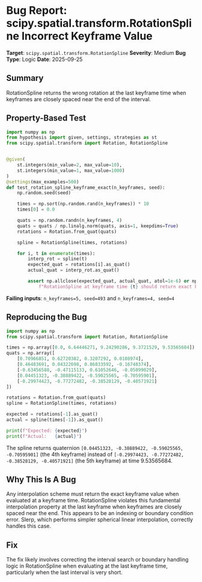 # Bug Report: scipy.spatial.transform.RotationSpline Incorrect Keyframe Value

**Target**: `scipy.spatial.transform.RotationSpline`
**Severity**: Medium
**Bug Type**: Logic
**Date**: 2025-09-25

## Summary

RotationSpline returns the wrong rotation at the last keyframe time when keyframes are closely spaced near the end of the interval.

## Property-Based Test

```python
import numpy as np
from hypothesis import given, settings, strategies as st
from scipy.spatial.transform import Rotation, RotationSpline


@given(
    st.integers(min_value=2, max_value=10),
    st.integers(min_value=1, max_value=1000)
)
@settings(max_examples=500)
def test_rotation_spline_keyframe_exact(n_keyframes, seed):
    np.random.seed(seed)

    times = np.sort(np.random.rand(n_keyframes)) * 10
    times[0] = 0.0

    quats = np.random.randn(n_keyframes, 4)
    quats = quats / np.linalg.norm(quats, axis=1, keepdims=True)
    rotations = Rotation.from_quat(quats)

    spline = RotationSpline(times, rotations)

    for i, t in enumerate(times):
        interp_rot = spline(t)
        expected_quat = rotations[i].as_quat()
        actual_quat = interp_rot.as_quat()

        assert np.allclose(expected_quat, actual_quat, atol=1e-6) or np.allclose(expected_quat, -actual_quat, atol=1e-6), \
            f"RotationSpline at keyframe time {t} should return exact keyframe rotation"
```

**Failing inputs**: `n_keyframes=5, seed=493` and `n_keyframes=4, seed=4`

## Reproducing the Bug

```python
import numpy as np
from scipy.spatial.transform import Rotation, RotationSpline

times = np.array([0.0, 6.64446271, 9.24290286, 9.3721529, 9.53565684])
quats = np.array([
    [0.70966851, 0.62720382, 0.3207292, 0.0108974],
    [0.46483691, 0.04322698, 0.86833592, -0.16748374],
    [-0.63456588, -0.47115133, 0.61052646, -0.05099029],
    [0.04451323, -0.38889422, -0.59025565, -0.70595901],
    [-0.29974423, -0.77272482, -0.38528129, -0.40571921]
])

rotations = Rotation.from_quat(quats)
spline = RotationSpline(times, rotations)

expected = rotations[-1].as_quat()
actual = spline(times[-1]).as_quat()

print(f"Expected: {expected}")
print(f"Actual:   {actual}")
```

The spline returns quaternion `[0.04451323, -0.38889422, -0.59025565, -0.70595901]` (the 4th keyframe) instead of `[-0.29974423, -0.77272482, -0.38528129, -0.40571921]` (the 5th keyframe) at time 9.53565684.

## Why This Is A Bug

Any interpolation scheme must return the exact keyframe value when evaluated at a keyframe time. RotationSpline violates this fundamental interpolation property at the last keyframe when keyframes are closely spaced near the end. This appears to be an indexing or boundary condition error. Slerp, which performs simpler spherical linear interpolation, correctly handles this case.

## Fix

The fix likely involves correcting the interval search or boundary handling logic in RotationSpline when evaluating at the last keyframe time, particularly when the last interval is very short.